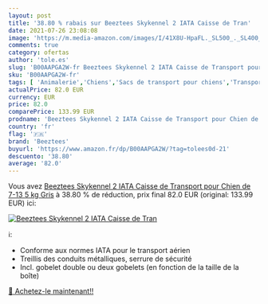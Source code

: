 ```yaml
---
layout: post
title: '38.80 % rabais sur Beeztees Skykennel 2 IATA Caisse de Tran'
date: 2021-07-26 23:08:08
image: 'https://m.media-amazon.com/images/I/41X8U-HpaFL._SL500_._SL400_.jpg'
comments: true
category: ofertas
author: 'tole.es'
slug: 'B00AAPGA2W-fr Beeztees Skykennel 2 IATA Caisse de Transport pour Chien...'
sku: 'B00AAPGA2W-fr'
tags: [ 'Animalerie','Chiens','Sacs de transport pour chiens','Transport pour chiens','beeztees', ]
actualPrice: 82.0 EUR
currency: EUR
price: 82.0
comparePrice: 133.99 EUR
prodname: 'Beeztees Skykennel 2 IATA Caisse de Transport pour Chien de 7-13 5 kg Gris'
country: 'fr'
flag: '🇫🇷'
brand: 'Beeztees'
buyurl: 'https://www.amazon.fr/dp/B00AAPGA2W/?tag=tolees0d-21'
descuento: '38.80'
average: '82.0'
---
```


Vous avez [Beeztees Skykennel 2 IATA Caisse de Transport pour Chien de 7-13 5 kg Gris](https://www.amazon.fr/dp/B00AAPGA2W/?tag=tolees0d-21)  à  38.80 % de réduction, prix final  82.0 EUR (original: 133.99 EUR) ici:

[![Beeztees Skykennel 2 IATA Caisse de Tran](https://m.media-amazon.com/images/I/41X8U-HpaFL._SL500_._SL400_.jpg)](https://www.amazon.fr/dp/B00AAPGA2W/?tag=tolees0d-21)

ℹ️:

- Conforme aux normes IATA pour le transport aérien
- Treillis des conduits métalliques, serrure de sécurité
- Incl. gobelet double ou deux gobelets (en fonction de la taille de la boîte)

[🛒 Achetez-le maintenant!!](https://www.amazon.fr/dp/B00AAPGA2W/?tag=tolees0d-21)
